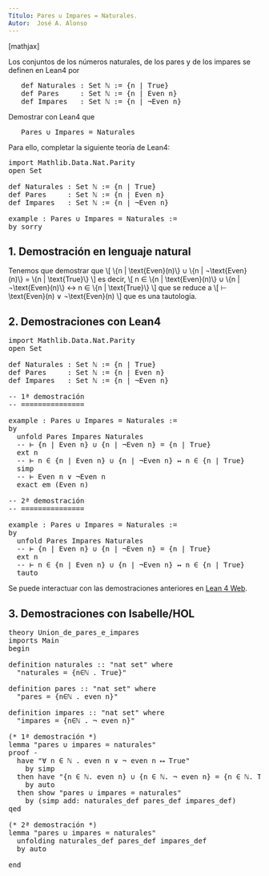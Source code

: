 ```yaml
---
Título: Pares ∪ Impares = Naturales.
Autor:  José A. Alonso
---
```


[mathjax]

Los conjuntos de los números naturales, de los pares y de los impares
se definen en Lean4 por
<pre lang="haskell">
   def Naturales : Set ℕ := {n | True}
   def Pares     : Set ℕ := {n | Even n}
   def Impares   : Set ℕ := {n | ¬Even n}
</pre>

Demostrar con Lean4 que
<pre lang="haskell">
   Pares ∪ Impares = Naturales
</pre>

Para ello, completar la siguiente teoría de Lean4:

<pre lang="lean">
import Mathlib.Data.Nat.Parity
open Set

def Naturales : Set ℕ := {n | True}
def Pares     : Set ℕ := {n | Even n}
def Impares   : Set ℕ := {n | ¬Even n}

example : Pares ∪ Impares = Naturales :=
by sorry
</pre>
<!--more-->

<h2>1. Demostración en lenguaje natural</h2>

Tenemos que demostrar que
\\[ \\{n | \\text{Even}(n)\\} ∪ \\{n | ¬\\text{Even}(n)\\} = \\{n | \\text{True}\\} \\]
es decir,
\\[ n ∈ \\{n | \\text{Even}(n)\\} ∪ \\{n | ¬\\text{Even}(n)\\} ↔ n ∈ \\{n | \\text{True}\\} \\]
que se reduce a
\\[ ⊢ \\text{Even}(n) ∨ ¬\\text{Even}(n) \\]
que es una tautología.

<h2>2. Demostraciones con Lean4</h2>

<pre lang="lean">
import Mathlib.Data.Nat.Parity
open Set

def Naturales : Set ℕ := {n | True}
def Pares     : Set ℕ := {n | Even n}
def Impares   : Set ℕ := {n | ¬Even n}

-- 1ª demostración
-- ===============

example : Pares ∪ Impares = Naturales :=
by
  unfold Pares Impares Naturales
  -- ⊢ {n | Even n} ∪ {n | ¬Even n} = {n | True}
  ext n
  -- ⊢ n ∈ {n | Even n} ∪ {n | ¬Even n} ↔ n ∈ {n | True}
  simp
  -- ⊢ Even n ∨ ¬Even n
  exact em (Even n)

-- 2ª demostración
-- ===============

example : Pares ∪ Impares = Naturales :=
by
  unfold Pares Impares Naturales
  -- ⊢ {n | Even n} ∪ {n | ¬Even n} = {n | True}
  ext n
  -- ⊢ n ∈ {n | Even n} ∪ {n | ¬Even n} ↔ n ∈ {n | True}
  tauto
</pre>

Se puede interactuar con las demostraciones anteriores en <a href="https://live.lean-lang.org/#url=https://raw.githubusercontent.com/jaalonso/Calculemus2/main/src/Union_de_pares_e_impares.lean" rel="noopener noreferrer" target="_blank">Lean 4 Web</a>.

<h2>3. Demostraciones con Isabelle/HOL</h2>

<pre lang="isar">
theory Union_de_pares_e_impares
imports Main
begin

definition naturales :: "nat set" where
  "naturales = {n∈ℕ . True}"

definition pares :: "nat set" where
  "pares = {n∈ℕ . even n}"

definition impares :: "nat set" where
  "impares = {n∈ℕ . ¬ even n}"

(* 1ª demostración *)
lemma "pares ∪ impares = naturales"
proof -
  have "∀ n ∈ ℕ . even n ∨ ¬ even n ⟷ True"
    by simp
  then have "{n ∈ ℕ. even n} ∪ {n ∈ ℕ. ¬ even n} = {n ∈ ℕ. True}"
    by auto
  then show "pares ∪ impares = naturales"
    by (simp add: naturales_def pares_def impares_def)
qed

(* 2ª demostración *)
lemma "pares ∪ impares = naturales"
  unfolding naturales_def pares_def impares_def
  by auto

end
</pre>
